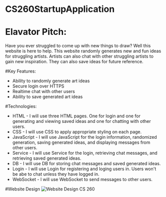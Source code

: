 # CS260StartupApplication

# Elavator Pitch:
Have you ever struggled to come up with new things to draw? Well this website is here to help. This website randomly generates new and fun ideas for struggling artists. Artists can also chat with other struggling artists to gain new inspiration. They can also save ideas for future reference.

#Key Features:
- Ability to randomly generate art ideas
- Secure login over HTTPS
- Realtime chat with other users
- Ability to save generated art ideas

#Technologies:
- HTML - I will use three HTML pages. One for login and one for generating and viewing saved ideas and one for chatting with other users.
- CSS - I will use CSS to apply appropriate styling on each page.
- JavaScript - I will use JavaScript for the login information, randomized generation, saving generated ideas, and displaying messages from other users.
- Service - I will use Service for the login, retrieving chat messages, and retrieving saved generated ideas.
- DB - I will use DB for storing chat messages and saved generated ideas.
- Login - I will use Login for registering and loging users in. Users won't be abe to chat unless they have logged in.
- WebSocket - I will use WebSocket to send messages to other users.

#Website Design
![Website Design CS 260](https://github.com/SydneyCarp/CS260StartupApplication/assets/96961638/5a46a4d8-2928-4620-ad59-8ea8b8f7aa5c)
